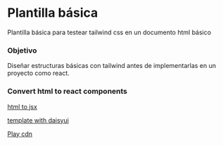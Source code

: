 # Plantilla básica
Plantilla básica para testear tailwind css en un documento html básico

### Objetivo
Diseñar estructuras básicas con tailwind antes de implementarlas en un proyecto como react.

### Convert html to react components

[html to jsx](https://transform.tools/html-to-jsx)



[template with daisyui](https://stackblitz.com/edit/daisyui-cdn?file=index.html)

[Play cdn](https://tailwindcss.com/docs/installation/play-cdn)
